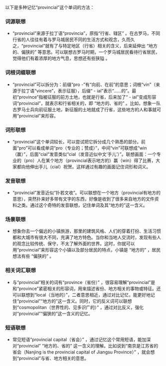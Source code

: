 以下是多种记忆“provincial”这个单词的方法：

### 词源联想
 - “provincial”来源于拉丁语“provincia”，原指“行省、辖区” 。在古罗马，不同行省的人往往有着与罗马城居民不同的生活方式和观念，久而久之，“provincial”就有了与特定地区（行省）相关的含义，后来延伸出 “地方的、偏狭的” 等意思。可以联想古罗马时期，一个罗马城居民看待行省居民，觉得他们有着浓厚的地方气息，思想还有些狭隘 。

### 词根词缀联想
 - “provincial”可以拆分为：前缀“pro -”有“向前、在前”的意思；词根“vin”（来源于拉丁语“vincere”，表示征服），后缀“ - ial”表示“……的”。最初“province”指被征服的前方土地，也就是行省，后来加了“ - ial”变成形容词“provincial”，就表示和行省相关的，即 “地方的、省的” 。比如，想象一队古罗马士兵向前征服土地，新征服的土地就成了行省，这些地方的人和事就可用“provincial”来形容。

### 词形联想
 - “provincial”这个单词较长，可以尝试把它拆分成几个熟悉的部分。前面“pro”可以看成单词“pro（专业的；赞成）”，中间“vin”可联想成“win（赢）”，后面“cial”发音类似“cial（发音近似中文‘手儿’）”。联想画面：一个专业的（pro）人在某个地方（provincial表示地方的）赢（win）得了比赛，大家都向他伸出手儿（cial）祝贺。这样通过有趣的画面记住词形和词义。

### 发音联想
 - “provincial”发音近似“扑若文收”。可以联想在一个地方（provincial有地方的意思），突然扑来好多带有文字的东西，好像是收到了很多来自地方的文件资料之类。通过这个奇特的发音联想，记住单词及其“地方的”这一含义。

### 场景联想
 - 想象你去一个偏远的小镇旅游，那里的建筑风格、人们的穿着打扮、生活习惯都和大城市有很大不同，充满了地方特色。当你和当地人交流时，发现有些人的观念比较传统、保守，不太了解外面的世界。这时，你就可以用“provincial”来形容这个小镇以及部分居民的特点，小镇是 “地方的” ，居民想法有些 “偏狭的” 。 

### 相关词汇联想
 - 与“provincial”相关的词有“province（省份）” ，很容易理解“provincial”是和“province”紧密相关的形容词，用来描述省份、地方相关的事物或特征。还可以联想到“local（当地的）”，二者意思相近，通过对比记忆，能更好地记住“provincial”“地方的”这一含义。同时，它的反义词可以联想到“cosmopolitan（世界性的、见多识广的）” ，通过对比反义，强化对“provincial”“偏狭的”这一含义的记忆。

### 短语联想
 - 常见短语“provincial capital（省会）” ，通过记忆这个常用短语，能加深对“provincial” “地方的、省的” 这一含义的理解。比如说到“南京是江苏省的省会（Nanjing is the provincial capital of Jiangsu Province）” ，就会想到“provincial”与省、地方相关的意思。 